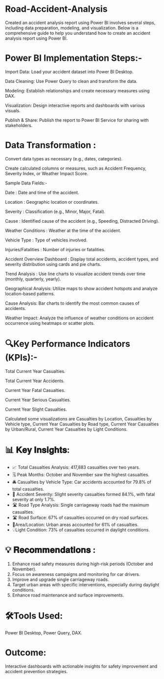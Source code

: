 # Road-Accident-Analysis

Created an accident analysis report using Power BI involves several steps, including data preparation, modeling, and visualization. Below is a comprehensive guide to help you understand how to create an accident analysis report using Power BI.

# Power BI Implementation Steps:-
Import Data: Load your accident dataset into Power BI Desktop.

Data Cleaning: Use Power Query to clean and transform the data.

Modeling: Establish relationships and create necessary measures using DAX.

Visualization: Design interactive reports and dashboards with various visuals.

Publish & Share: Publish the report to Power BI Service for sharing with stakeholders.

# Data Transformation :
Convert data types as necessary (e.g., dates, categories).

Create calculated columns or measures, such as Accident Frequency, Severity Index, or Weather Impact Score.

Sample Data Fields:-

Date : Date and time of the accident.

Location : Geographic location or coordinates.

Severity : Classification (e.g., Minor, Major, Fatal).

Cause : Identified cause of the accident (e.g., Speeding, Distracted Driving).

Weather Conditions : Weather at the time of the accident.

Vehicle Type : Type of vehicles involved.

Injuries/Fatalities : Number of injuries or fatalities.

Accident Overview Dashboard : Display total accidents, accident types, and severity distribution using cards and pie charts.

Trend Analysis : Use line charts to visualize accident trends over time (monthly, quarterly, yearly).

Geographical Analysis: Utilize maps to show accident hotspots and analyze location-based patterns.

Cause Analysis: Bar charts to identify the most common causes of accidents.

Weather Impact: Analyze the influence of weather conditions on accident occurrence using heatmaps or scatter plots.

# 🔍Key Performance Indicators (KPIs):-
Total Current Year Casualties.

Total Current Year Accidents.

Current Year Fatal Casualties.

Current Year Serious Casualties.

Current Year Slight Casualties.

Calculated some visualizations are  Casualties by Location, Casualties by Vehicle type, Current Year Casualties by Road type, Current Year Casualties by Urban/Rural, Current Year Casualties by Light Conditions.



# 📊 𝐊𝐞𝐲 𝐈𝐧𝐬𝐢𝐠𝐡𝐭𝐬:

- 📈 Total Casualties Analysis: 417,883 casualties over two years.
- 🗓️ Peak Months: October and November saw the highest casualties. 
- 🚔 Casualties by Vehicle Type: Car accidents accounted for 79.8% of total casualties. 
- 🤕 Accident Severity: Slight severity casualties formed 84.1%, with fatal severity at only 1.7%. 
- 🛣️ Road Type Analysis: Single carriageway roads had the maximum casualties.
- 🛣️ Road Surface: 67% of casualties occurred on dry road surfaces.
- 📍Area/Location: Urban areas accounted for 61% of casualties.
- 💡Light Condition: 73% of casualties occurred in daylight conditions.

# 💡 𝐑𝐞𝐜𝐨𝐦𝐦𝐞𝐧𝐝𝐚𝐭𝐢𝐨𝐧𝐬 :

1. Enhance road safety measures during high-risk periods (October and November).
2. Focus on awareness campaigns and monitoring for car drivers.
3. Improve and upgrade single carriageway roads.
4. Target urban areas with specific interventions, especially during daylight conditions.
5. Enhance road maintenance and surface improvements.

# 🛠️Tools Used: 
Power BI Desktop, Power Query, DAX.

# Outcome: 
Interactive dashboards with actionable insights for safety improvement and accident prevention strategies.
